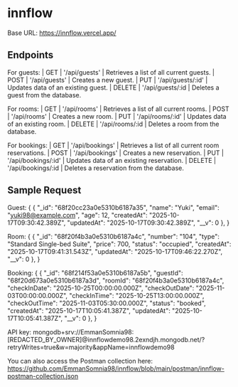# innflow

Base URL: https://innflow.vercel.app/

## Endpoints ##
For guests:
| GET | '/api/guests' | Retrieves a list of all current guests.
| POST | '/api/guests' | Creates a new guest.
| PUT | '/api/guests/:id' | Updates data of an existing guest.
| DELETE | '/api/guests/:id | Deletes a guest from the database.

For rooms:
| GET | '/api/rooms' | Retrieves a list of all current rooms.
| POST | '/api/rooms' | Creates a new room.
| PUT | '/api/rooms/:id' | Updates data of an existing room.
| DELETE | '/api/rooms/:id | Deletes a room from the database.

For bookings:
| GET | '/api/bookings' | Retrieves a list of all current room reservations.
| POST | '/api/bookings' | Creates a new reservation.
| PUT | '/api/bookings/:id' | Updates data of an existing reservation.
| DELETE | '/api/bookings/:id | Deletes a reservation from the database.

## Sample Request ##
Guest:
{
 {
    "_id": "68f20cc23a0e5310b6187a35",
    "name": "Yuki",
    "email": "yuki98@example.com",
    "age": 12,
    "createdAt": "2025-10-17T09:30:42.389Z",
    "updatedAt": "2025-10-17T09:30:42.389Z",
    "__v": 0
  },
}

Room:
{
 {
    "_id": "68f20f4b3a0e5310b6187a4c",
    "number": "104",
    "type": "Standard Single-bed Suite",
    "price": 700,
    "status": "occupied",
    "createdAt": "2025-10-17T09:41:31.543Z",
    "updatedAt": "2025-10-17T09:46:22.270Z",
    "__v": 0
  },
}

Booking:
{
 {
    "_id": "68f214f53a0e5310b6187a5b",
    "guestId": "68f20d673a0e5310b6187a3d",
    "roomId": "68f20f4b3a0e5310b6187a4c",
    "checkInDate": "2025-10-25T00:00:00.000Z",
    "checkOutDate": "2025-11-03T00:00:00.000Z",
    "checkInTime": "2025-10-25T13:00:00.000Z",
    "checkOutTime": "2025-11-03T05:30:00.000Z",
    "status": "booked",
    "createdAt": "2025-10-17T10:05:41.387Z",
    "updatedAt": "2025-10-17T10:05:41.387Z",
    "__v": 0
  },
}

API key: mongodb+srv://EmmanSomnia98:[REDACTED_BY_OWNER]@innflowdemo98.2exndjh.mongodb.net/?retryWrites=true&w=majority&appName=innflowdemo98

You can also access the Postman collection here: https://github.com/EmmanSomnia98/innflow/blob/main/postman/innflow-postman-collection.json
